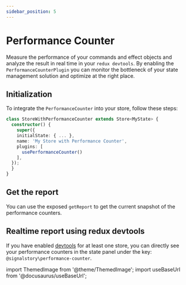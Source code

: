 ```yaml
---
sidebar_position: 5
---
```


# Performance Counter

Measure the performance of your commands and effect objects and analyze the result in real time in your `redux devtools`. By enabling the `PerformanceCounterPlugin` you can monitor the bottleneck of your state management solution and optimize at the right place.

## Initialization

To integrate the `PerformanceCounter` into your store, follow these steps:

```typescript
class StoreWithPerformanceCounter extends Store<MyState> {
  constructor() {
    super({
    initialState: { ... },
    name: 'My Store with Performance Counter',
    plugins: [
      usePerformanceCounter()
    ],
  });
  }
}
```

## Get the report

You can use the exposed `getReport` to get the current snapshot of the performance counters.

## Realtime report using redux devtools

If you have enabled [devtools](./devtools.md) for at least one store, you can directly see your performance counters in the state panel under the key: `@signalstory\performance-counter`.

import ThemedImage from '@theme/ThemedImage';
import useBaseUrl from '@docusaurus/useBaseUrl';

<div style={{maxWidth: 500}}> 
<ThemedImage
alt="Peformance counter in redux devtools"
sources={{
    light: useBaseUrl('/img/docs/plugin_performance_counter_redux_light.png'),
    dark: useBaseUrl('/img/docs/plugin_performance_counter_redux_dark.png'),
  }}
/>
</div>
